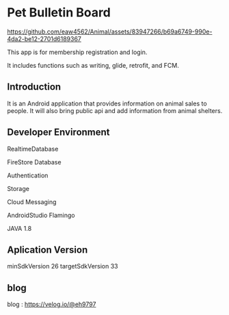 # Pet Bulletin Board
https://github.com/eaw4562/Animal/assets/83947266/b69a6749-990e-4da2-be12-2701d6189367


This app is for membership registration and login.

It includes functions such as writing, glide, retrofit, and FCM.

## Introduction
It is an Android application that provides information on animal sales to people.
It will also bring public api and add information from animal shelters.

## Developer Environment
RealtimeDatabase

FireStore Database

Authentication

Storage

Cloud Messaging

AndroidStudio Flamingo

JAVA 1.8

## Aplication Version
minSdkVersion 26
targetSdkVersion 33


## blog
blog : https://velog.io/@eh9797
